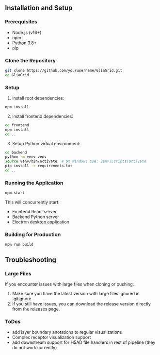 ## Installation and Setup

### Prerequisites
- Node.js (v16+)
- npm
- Python 3.8+
- pip

### Clone the Repository
```bash
git clone https://github.com/yourusername/GliaGrid.git
cd GliaGrid
```

### Setup
1. Install root dependencies:
```bash
npm install
```

2. Install frontend dependencies:
```bash
cd frontend
npm install
cd ..
```

3. Setup Python virtual environment:
```bash
cd backend
python -m venv venv
source venv/bin/activate  # On Windows use: venv\Scripts\activate
pip install -r requirements.txt
cd ..
```

### Running the Application
```bash
npm start
```
This will concurrently start:
- Frontend React server
- Backend Python server
- Electron desktop application

### Building for Production
```bash
npm run build
```

## Troubleshooting

### Large Files
If you encounter issues with large files when cloning or pushing:

1. Make sure you have the latest version with large files ignored in .gitignore
2. If you still have issues, you can download the release version directly from the releases page. 

### ToDos
- add layer boundary anotations to regular visualizations
- Complex receptor visualization support
- add downstream support for H5AD file handlers in rest of pipeline (they do not work currently)